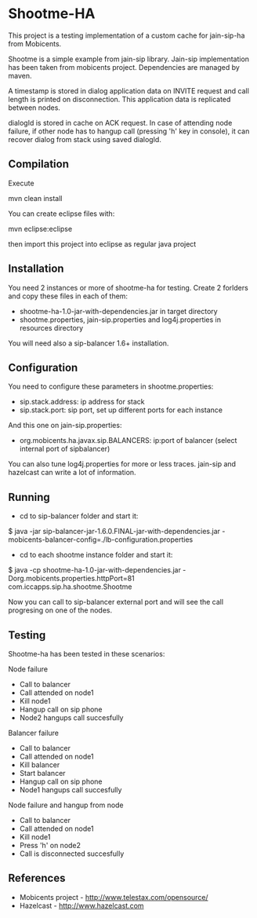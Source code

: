 Shootme-HA
==========
This project is a testing implementation of a custom cache for jain-sip-ha from Mobicents. 

Shootme is a simple example from jain-sip library. Jain-sip implementation has been taken from mobicents project. Dependencies are managed by maven.

A timestamp is stored in dialog application data on INVITE request and call length is printed on disconnection. This application data is replicated between nodes.

dialogId is stored in cache on ACK request. In case of attending node failure, if other node has to hangup call (pressing 'h' key in console), it can recover dialog from stack using saved dialogId.


Compilation
-----------
Execute 

mvn clean install

You can create eclipse files with:

mvn eclipse:eclipse

then import this project into eclipse as regular java project


Installation
------------
You need 2 instances or more of shootme-ha for testing. Create 2 forlders and copy these files in each of them:
* shootme-ha-1.0-jar-with-dependencies.jar in target directory
* shootme.properties, jain-sip.properties and log4j.properties in resources directory

You will need also a sip-balancer 1.6+ installation.

Configuration
-------------
You need to configure these parameters in shootme.properties:
* sip.stack.address: ip address for stack
* sip.stack.port: sip port, set up different ports for each instance

And this one on jain-sip.properties:
* org.mobicents.ha.javax.sip.BALANCERS: ip:port of balancer (select internal port of sipbalancer)


You can also tune log4j.properties for more or less traces. jain-sip and hazelcast can write a lot of information.

Running
-------
* cd to sip-balancer folder and start it:

$ java -jar sip-balancer-jar-1.6.0.FINAL-jar-with-dependencies.jar -mobicents-balancer-config=./lb-configuration.properties

* cd to each shootme instance folder and start it:

$ java -cp shootme-ha-1.0-jar-with-dependencies.jar -Dorg.mobicents.properties.httpPort=81 com.iccapps.sip.ha.shootme.Shootme

Now you can call to sip-balancer external port and will see the call progresing on one of the nodes.

Testing
-------
Shootme-ha has been tested in these scenarios:

Node failure
* Call to balancer
* Call attended on node1
* Kill node1
* Hangup call on sip phone
* Node2 hangups call succesfully

Balancer failure
* Call to balancer
* Call attended on node1
* Kill balancer
* Start balancer
* Hangup call on sip phone
* Node1 hangups call succesfully

Node failure and hangup from node
* Call to balancer
* Call attended on node1
* Kill node1
* Press 'h' on node2
* Call is disconnected succesfully


References
----------
* Mobicents project - http://www.telestax.com/opensource/
* Hazelcast - http://www.hazelcast.com
